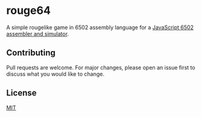 # rouge64

A simple rougelike game in 6502 assembly language for a [JavaScript 6502 assembler and simulator](https://github.com/skilldrick/6502js).

## Contributing

Pull requests are welcome. For major changes, please open an issue first to discuss what you would like to change.

## License
[MIT](./LICENSE)
